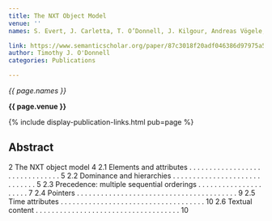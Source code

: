 ```yaml
---
title: The NXT Object Model
venue: ''
names: S. Evert, J. Carletta, T. O’Donnell, J. Kilgour, Andreas Vögele, Holger Voormann

link: https://www.semanticscholar.org/paper/87c3018f20adf046386d97975a501046df06f42d
author: Timothy J. O'Donnell
categories: Publications

---
```


*{{ page.names }}*

**{{ page.venue }}**

{% include display-publication-links.html pub=page %}

## Abstract

2 The NXT object model 4 2.1 Elements and attributes . . . . . . . . . . . . . . . . . . . . . . . . . . . . . . . 5 2.2 Dominance and hierarchies . . . . . . . . . . . . . . . . . . . . . . . . . . . . . 5 2.3 Precedence: multiple sequential orderings . . . . . . . . . . . . . . . . . . . . . 7 2.4 Pointers . . . . . . . . . . . . . . . . . . . . . . . . . . . . . . . . . . . . . . . . 9 2.5 Time attributes . . . . . . . . . . . . . . . . . . . . . . . . . . . . . . . . . . . . 10 2.6 Textual content . . . . . . . . . . . . . . . . . . . . . . . . . . . . . . . . . . . . 10